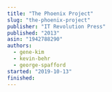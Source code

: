 ```yaml
---
title: "The Phoenix Project"
slug: "the-phoenix-project"
publisher: "IT Revolution Press"
published: "2013"
asin: "1942788290"
authors:
  - gene-kim
  - kevin-behr
  - george-spafford
started: "2019-10-13"
finished:
---
```

